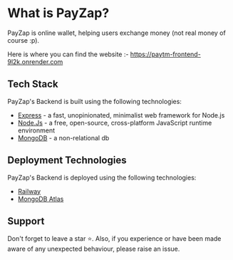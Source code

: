 # What is PayZap?

PayZap is online wallet, helping users exchange money (not real money of course :p).

Here is where you can find the website :- https://paytm-frontend-9l2k.onrender.com

## Tech Stack

PayZap's Backend is built using the following technologies:
- [Express](https://expressjs.com/) - a fast, unopinionated, minimalist web framework for Node.js
- [Node.Js](https://nodejs.org/en) - a free, open-source, cross-platform JavaScript runtime environment
- [MongoDB](https://www.mongodb.com/) - a non-relational db

## Deployment Technologies

PayZap's Backend is deployed using the following technologies:
- [Railway](https://railway.app/)
- [MongoDB Atlas](https://www.mongodb.com/products/platform/atlas-database)

## Support

Don't forget to leave a star ⭐️.
Also, if you experience or have been made aware of any unexpected behaviour, please raise an issue.
